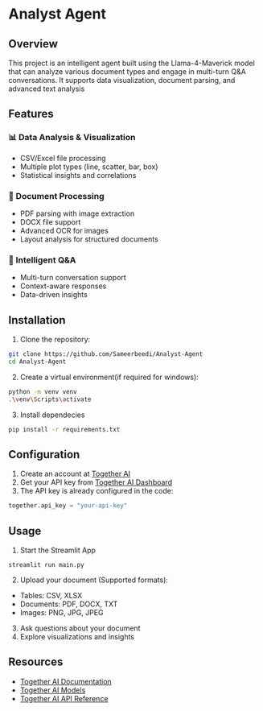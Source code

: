 # Analyst Agent
## Overview
This project is an intelligent agent built using the Llama-4-Maverick model that can analyze various document types and engage in multi-turn Q&A conversations. It supports data visualization, document parsing, and advanced text analysis
## Features
### 📊 Data Analysis & Visualization
* CSV/Excel file processing
* Multiple plot types (line, scatter, bar, box)
* Statistical insights and correlations
### 📄 Document Processing
* PDF parsing with image extraction
* DOCX file support
* Advanced OCR for images
* Layout analysis for structured documents
### 💬 Intelligent Q&A
* Multi-turn conversation support
* Context-aware responses
* Data-driven insights

## Installation
1. Clone the repository:
```bash
git clone https://github.com/Sameerbeedi/Analyst-Agent
cd Analyst-Agent
```
2. Create a virtual environment(if required for windows):
```bash
python -m venv venv
.\venv\Scripts\activate
 ```

 3. Install dependecies 
 ```bash
pip install -r requirements.txt
 ```

 ## Configuration
1. Create an account at [Together AI](https://api.together.ai/signin)
2. Get your API key from [Together AI Dashboard](https://api.together.ai/settings/api-keys)
3. The API key is already configured in the code:
```python
together.api_key = "your-api-key"
```

 ## Usage
 1. Start the Streamlit App
 ```
 streamlit run main.py
 ```
 2. Upload your document (Supported formats):
 * Tables: CSV, XLSX
 * Documents: PDF, DOCX, TXT
 * Images: PNG, JPG, JPEG

 3. Ask questions about your document
 4. Explore visualizations and insights

## Resources
- [Together AI Documentation](https://docs.together.ai/)
- [Together AI Models](https://www.together.ai/products)
- [Together AI API Reference](https://docs.together.ai/reference/inference)

